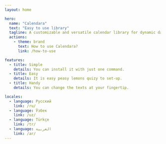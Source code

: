 ```yaml
---
layout: home

hero:
  name: "Calendara"
  text: "Easy to use library"
  tagline: A customizable and versatile calendar library for dynamic date handling.
  actions:
    - theme: brand
      text: How to use Calendara?
      link: /how-to-use

features:
  - title: Simple
    details: You can install it with just one command.
  - title: Easy
    details: It is easy peasy lemons quizy to set-up.
  - title: Handy
    details: You can change the texts at your fingertip.

locales:
  - language: Русский
    link: /ru/
  - language: Ўзбек
    link: /uz/
  - language: Türkçe
    link: /tr/
  - language: العربية
    link: /ar/
---
```

